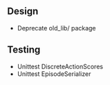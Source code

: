 ## Design
* Deprecate old_lib/ package
## Testing
* Unittest DiscreteActionScores
* Unittest EpisodeSerializer
